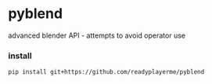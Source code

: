 # pyblend
advanced blender API - attempts to avoid operator use


### install
```
pip install git+https://github.com/readyplayerme/pyblend
```
